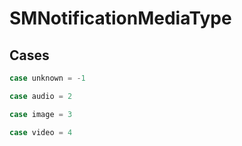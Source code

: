 # SMNotificationMediaType

>

## Cases
```swift
case unknown = -1
```

>

```swift
case audio = 2
```

>

```swift
case image = 3
```

>

```swift
case video = 4
```

>
